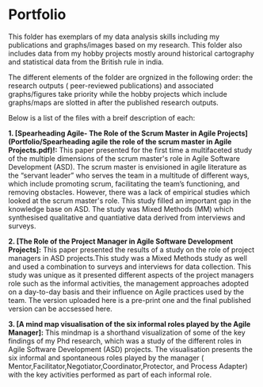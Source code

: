 # Portfolio
This folder has exemplars of my data analysis skills including my publications and graphs/images based on my research. This folder also includes data from my hobby projects mostly around historical cartography and statistical data from the British rule in india.

The different elements of the folder are orgnized in the following order: the research outputs ( peer-reviewed publications) and associated graphs/figures take priority while the hobby projects which include graphs/maps are slotted in after the published research outputs. 

Below is a list of the files with a breif description of each:

**1. [Spearheading Agile- The Role of the Scrum Master in Agile Projects](Portfolio/Spearheading agile the role of the scrum master in Agile Projects.pdf)!:** This paper presented for the first time a multifaceted study of the multiple dimensions of the scrum master's role in Agile Software Development (ASD). The scrum master is envisioned in agile literature as the “servant leader” who serves the team in a multitude of different ways, which include promoting scrum, facilitating the team’s functioning, and removing obstacles. However, there was a lack of empirical studies which looked at the scrum master's role. This study filled an important gap in the knowledge base on ASD. The study was Mixed Methods (MM) which synthesised qualitative and quantiative data derived from interviews and surveys.

**2. [The Role of the Project Manager in Agile Software Development Projects]:** This paper presented the results of a study on the role of project managers in ASD projects.This study was a Mixed Methods study as well and used a combination to surveys and interviews for data collection. This study was unique as it presented different aspects of the project managers role such as the informal activities, the management approaches adopted on a day-to-day basis and their influence on Agile practices used by the team. The version uploaded here is a pre-print one and the final published version can be accsessed here.

**3. [A mind map visualisation of the six informal roles played by the Agile Manager]:** This mindmap is a shorthand visualization of some of the key findings of my Phd research, which was a study of the different roles in Agile Software Development (ASD) projects. The visualisation presents the six informal and spontaneous roles played by the manager ( Mentor,Facilitator,Negotiator,Coordinator,Protector, and Process Adapter) with the key activities performed as part of each informal role.
